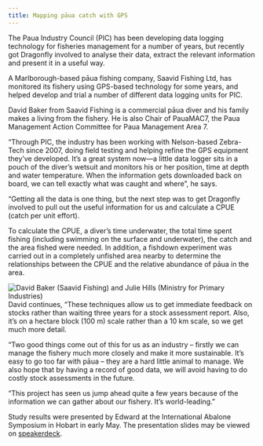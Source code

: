 ```yaml
---
title: Mapping pāua catch with GPS
---
```


The Paua Industry Council (PIC) has been developing data logging
technology for fisheries management for a number of years, but
recently got Dragonfly involved to analyse their data, extract
the relevant information and present it in a useful way.

A Marlborough-based pāua fishing company, Saavid Fishing Ltd, has
monitored its fishery using GPS-based technology for some years, and
helped develop and trial a number of different data logging units for
PIC.
<!--more-->

David Baker from Saavid Fishing is a commercial pāua diver and
his family makes a living from the fishery. He is also Chair of
PauaMAC7, the Paua Management Action Committee for Paua Management
Area 7.

“Through PIC, the industry has been working with Nelson-based
Zebra-Tech since 2007, doing field testing and helping refine the GPS
equipment they’ve developed. It’s a great system now—a little data
logger sits in a pouch of the diver’s wetsuit and monitors his or her
position, time at depth and water temperature. When the information
gets downloaded back on board, we can tell exactly what was caught and
where”, he says.

“Getting all the data is one thing, but the next step was to get
Dragonfly involved to pull out the useful information for us and
calculate a CPUE (catch per unit effort).

To calculate the CPUE, a diver’s time underwater, the total time spent
fishing (including swimming on the surface and underwater), the catch
and the area fished were needed. In addition, a fishdown experiment
was carried out in a completely unfished area nearby to determine the
relationships between the CPUE and the relative abundance of pāua in
the area.

![David Baker (Saavid Fishing) and Julie Hills (Ministry for Primary
Industries)](/news/2012-06-13-mapping-paua/Dave-and-Julie.png)David
continues, “These techniques allow us to get immediate feedback on
stocks rather than waiting three years for a stock assessment report.
Also, it’s on a hectare block (100 m) scale rather than a 10 km scale,
so we get much more detail.

“Two good things come out of this for us as an industry – firstly we
can manage the fishery much more closely and make it more sustainable.
It’s easy to go too far with pāua – they are a hard little animal to
manage. We also hope that by having a record of good data, we will
avoid having to do costly stock assessments in the future.

“This project has seen us jump ahead quite a few years because of the
information we can gather about our fishery. It’s world-leading.”

Study results were presented by Edward at the International Abalone
Symposium in Hobart in early May. The presentation slides may be
viewed on
[speakerdeck](https://speakerdeck.com/edwardabraham/paua-catch-per-unit-effort-from-gps-dive-loggers).

